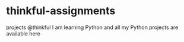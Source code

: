 # thinkful-assignments
projects @thinkful
I am learning Python and all my Python projects are available here
